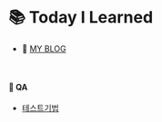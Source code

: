 # :books: Today I Learned

- :memo: [MY BLOG](https://juhuyunjjung.tistory.com/)

<br>

#### :pushpin: QA
- [테스트기법](https://github.com/JuRyunn/TIL_QA/blob/main/%ED%85%8C%EC%8A%A4%ED%8A%B8%EA%B8%B0%EB%B2%95.md)
